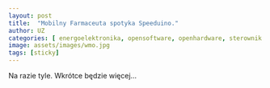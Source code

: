 ```yaml
---
layout: post
title:  "Mobilny Farmaceuta spotyka Speeduino."
author: UZ
categories: [ energoelektronika, opensoftware, openhardware, sterownik silnika spalinowego, tuning, kogeneracja, agregat prądotwórczy, sport motorowy ]
image: assets/images/wmo.jpg
tags: [sticky]
---
```


<!--
![walking]({{ site.baseurl }}/assets/images/sssm.png)
-->

Na razie tyle. Wkrótce będzie więcej...


